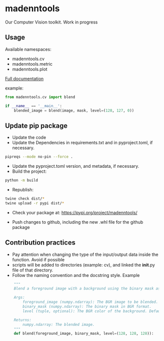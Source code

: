 # madenntools
Our Computer Vision toolkit. Work in progress 

## Usage

Available namespaces:
- madenntools.cv
- madenntools.metric
- madenntools.plot

[Full documentation](doc/library_documentation.md)

example: 
```python
from madenntools.cv import blend

if __name__ == '__main__':
    blended_image = blend(image, mask, level=(128, 127, 0))
```

## Update pip package

- Update the code
- Update the Dependencies in requirements.txt and in pyproject.toml, if necessary. 
```bash
pipreqs --mode no-pin --force . 
```
- Update the pyproject.toml version, and metadata, if necessary.
- Build the project:
```bash
python -m build
```
- Republish: 

```bash
twine check dist/*
twine upload -r pypi dist/*
```

- Check your package at: 
https://pypi.org/project/madenntools/

- Push changes to github, including the new .whl file for the github package

## Contribution practices
- Pay attention when changing the type of the input/output data inside the function. Avoid if possible 
- scripts will be added to directories (example: cv), and linked the __init__.py file of that directory. 
- Follow the naming convention and the docstring style. Example

```python
    """   
    Blend a foreground image with a background using the binary mask as the alpha channel.

    Args:
        foreground_image (numpy.ndarray): The BGR image to be blended.
        binary_mask (numpy.ndarray): The binary mask in BGR format.
        level (tuple, optional): The BGR color of the background. Defaults to (128, 128, 128).

    Returns:
        numpy.ndarray: The blended image.
    """
    def blend(foreground_image, binary_mask, level=(128, 128, 128)):
```
